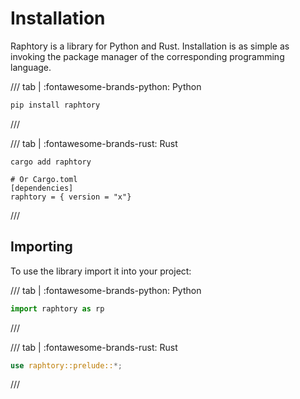 # Installation

Raphtory is a library for Python and Rust. Installation is as simple as invoking the package manager of the corresponding programming language.

/// tab | :fontawesome-brands-python: Python
``` bash
pip install raphtory
```
///

/// tab | :fontawesome-brands-rust: Rust
``` shell
cargo add raphtory

# Or Cargo.toml
[dependencies]
raphtory = { version = "x"}
```
///

## Importing

To use the library import it into your project:


/// tab | :fontawesome-brands-python: Python
``` python
import raphtory as rp
```
///

/// tab | :fontawesome-brands-rust: Rust
``` rust
use raphtory::prelude::*;
```
///
